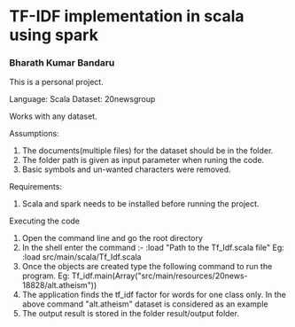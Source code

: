 # TF-IDF implementation in scala using spark

### Bharath Kumar Bandaru

This is a personal project.

Language: Scala
Dataset: 20newsgroup

Works with any dataset.

Assumptions:
1. The documents(multiple files) for the dataset should be in the folder.
2. The folder path is given as input parameter when runing the code.
3. Basic symbols and un-wanted characters were removed. 
 

Requirements:
1. Scala and spark needs to be installed before running the project.

Executing the code
1. Open the command line and go the root directory
2. In the shell enter the command :-  :load "Path to the Tf_Idf.scala file" Eg: :load src/main/scala/Tf_Idf.scala
3. Once the objects are created type the following command to run the program.
    Eg: Tf_idf.main(Array("src/main/resources/20news-18828/alt.atheism"))
4. The application finds the tf_idf factor for words for one class only. In the above command "alt.atheism" dataset is considered as an example
5. The output result is stored in the folder result/output folder.

